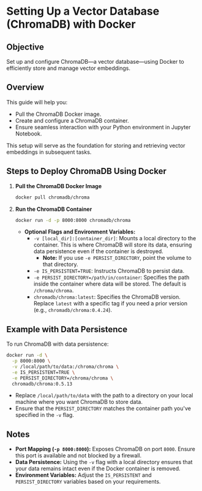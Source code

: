# Setting Up a Vector Database (ChromaDB) with Docker

## Objective

Set up and configure ChromaDB—a vector database—using Docker to efficiently store and manage vector embeddings.

## Overview

This guide will help you:

- Pull the ChromaDB Docker image.
- Create and configure a ChromaDB container.
- Ensure seamless interaction with your Python environment in Jupyter Notebook.

This setup will serve as the foundation for storing and retrieving vector embeddings in subsequent tasks.

## Steps to Deploy ChromaDB Using Docker

1. **Pull the ChromaDB Docker Image**

   ```bash
   docker pull chromadb/chroma
   ```

2. **Run the ChromaDB Container**

   ```bash
   docker run -d -p 8000:8000 chromadb/chroma
   ```

   - **Optional Flags and Environment Variables:**
     - `-v [local_dir]:[container_dir]`: Mounts a local directory to the container. This is where ChromaDB will store its data, ensuring data persistence even if the container is destroyed.
       - **Note:** If you use `-e PERSIST_DIRECTORY`, point the volume to that directory.
     - `-e IS_PERSISTENT=TRUE`: Instructs ChromaDB to persist data.
     - `-e PERSIST_DIRECTORY=/path/in/container`: Specifies the path inside the container where data will be stored. The default is `/chroma/chroma`.
     - `chromadb/chroma:latest`: Specifies the ChromaDB version. Replace `latest` with a specific tag if you need a prior version (e.g., `chromadb/chroma:0.4.24`).

## Example with Data Persistence

To run ChromaDB with data persistence:

```bash
docker run -d \
  -p 8000:8000 \
  -v /local/path/to/data:/chroma/chroma \
  -e IS_PERSISTENT=TRUE \
  -e PERSIST_DIRECTORY=/chroma/chroma \
  chromadb/chroma:0.5.13
```

- Replace `/local/path/to/data` with the path to a directory on your local machine where you want ChromaDB to store data.
- Ensure that the `PERSIST_DIRECTORY` matches the container path you've specified in the `-v` flag.

## Notes

- **Port Mapping (`-p 8000:8000`):** Exposes ChromaDB on port `8000`. Ensure this port is available and not blocked by a firewall.
- **Data Persistence:** Using the `-v` flag with a local directory ensures that your data remains intact even if the Docker container is removed.
- **Environment Variables:** Adjust the `IS_PERSISTENT` and `PERSIST_DIRECTORY` variables based on your requirements.